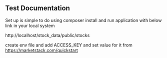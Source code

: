 
## Test Documentation 

Set up is simple to do using composer install and run application with below link in your local system 

http://localhost/stock_data/public/stocks

create env file and add ACCESS_KEY and set value for it from https://marketstack.com/quickstart 
